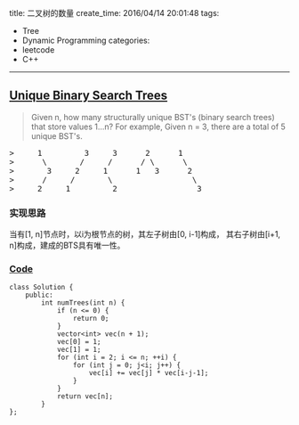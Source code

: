 title: 二叉树的数量
create_time: 2016/04/14 20:01:48
tags:
- Tree
- Dynamic Programming
categories:
- leetcode
- C++

---
## [Unique Binary Search Trees](https://leetcode.com/problems/unique-binary-search-trees/)
> Given n, how many structurally unique BST's (binary search trees) that store values 1...n?
> For example,
> Given n = 3, there are a total of 5 unique BST's.
<pre>
>     1         3     3      2      1
>      \       /     /      / \      \
>       3     2     1      1   3      2
>      /     /       \                 \
>     2     1         2                 3
</pre>

### 实现思路
当有[1, n]节点时，以i为根节点的树，其左子树由[0, i-1]构成， 其右子树由[i+1, n]构成，建成的BTS具有唯一性。

### [Code](https://github.com/Finalcheat/leetcode/blob/master/src/Unique-Binary-Search-Trees.cpp)
```
class Solution {
    public:
        int numTrees(int n) {
            if (n <= 0) {
                return 0;
            }
            vector<int> vec(n + 1);  
            vec[0] = 1;  
            vec[1] = 1;  
            for (int i = 2; i <= n; ++i) {
                for (int j = 0; j<i; j++) {
                    vec[i] += vec[j] * vec[i-j-1];  
                }
            }  
            return vec[n];
        }
};
```
